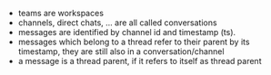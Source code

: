 - teams are workspaces
- channels, direct chats, ... are all called conversations
- messages are identified by channel id and timestamp (ts).
- messages which belong to a thread refer to their parent by its timestamp, they are still also in a conversation/channel
- a message is a thread parent, if it refers to itself as thread parent

